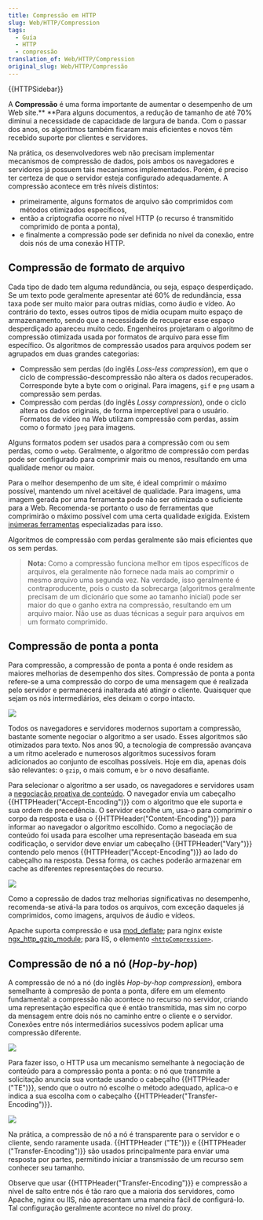 ```yaml
---
title: Compressão em HTTP
slug: Web/HTTP/Compression
tags:
  - Guía
  - HTTP
  - compressão
translation_of: Web/HTTP/Compression
original_slug: Web/HTTP/Compressão
---
```

{{HTTPSidebar}}

A **Compressão** é uma forma importante de aumentar o desempenho de um Web site.\*\* \*\*Para alguns documentos, a redução de tamanho de até 70% diminui a necessidade de capacidade de largura de banda. Com o passar dos anos, os algoritmos também ficaram mais eficientes e novos têm recebido suporte por clientes e servidores.

Na prática, os desenvolvedores web não precisam implementar mecanismos de compressão de dados, pois ambos os navegadores e servidores já possuem tais mecanismos implementados. Porém, é preciso ter certeza de que o servidor esteja configurado adequadamente. A compressão acontece em três níveis distintos:

- primeiramente, alguns formatos de arquivo são comprimidos com métodos otimizados específicos,
- então a criptografia ocorre no nível HTTP (o recurso é transmitido comprimido de ponta a ponta),
- e finalmente a compressão pode ser definida no nível da conexão, entre dois nós de uma conexão HTTP.

## Compressão de formato de arquivo

Cada tipo de dado tem alguma redundância, ou seja, espaço desperdiçado. Se um texto pode geralmente apresentar até 60% de redundância, essa taxa pode ser muito maior para outras mídias, como áudio e vídeo. Ao contrário do texto, esses outros tipos de mídia ocupam muito espaço de armazenamento, sendo que a necessidade de recuperar esse espaço desperdiçado apareceu muito cedo. Engenheiros projetaram o algoritmo de compressão otimizada usada por formatos de arquivo para esse fim específico. Os algoritmos de compressão usados para arquivos podem ser agrupados em duas grandes categorias:

- Compressão sem perdas (do inglês _Loss-less compression_), em que o ciclo de compressão-descompressão não altera os dados recuperados. Corresponde byte a byte com o original. Para imagens, `gif` e `png` usam a compressão sem perdas.
- Compressão com perdas (do inglês _Lossy compression_), onde o ciclo altera os dados originais, de forma imperceptível para o usuário.
  Formatos de vídeo na Web utilizam compressão com perdas, assim como o formato `jpeg` para imagens.

Alguns formatos podem ser usados para a compressão com ou sem perdas, como o `webp`. Geralmente, o algoritmo de compressão com perdas pode ser configurado para comprimir mais ou menos, resultando em uma qualidade menor ou maior.

Para o melhor desempenho de um site, é ideal comprimir o máximo possível, mantendo um nível aceitável de qualidade. Para imagens, uma imagem gerada por uma ferramenta pode não ser otimizada o suficiente para a Web. Recomenda-se portanto o uso de ferramentas que comprimirão o máximo possível com uma certa qualidade exigida. Existem [inúmeras ferramentas](https://www.creativebloq.com/design/image-compression-tools-1132865) especializadas para isso.

Algoritmos de compressão com perdas geralmente são mais eficientes que os sem perdas.

> **Nota:** Como a compressão funciona melhor em tipos específicos de arquivos, ela geralmente não fornece nada mais ao comprimir o mesmo arquivo uma segunda vez. Na verdade, isso geralmente é contraproducente, pois o custo da sobrecarga (algoritmos geralmente precisam de um dicionário que some ao tamanho inicial) pode ser maior do que o ganho extra na compressão, resultando em um arquivo maior. Não use as duas técnicas a seguir para arquivos em um formato comprimido.

## Compressão de ponta a ponta

Para compressão, a compressão de ponta a ponta é onde residem as maiores melhorias de desempenho dos sites. Compressão de ponta a ponta refere-se a uma compressão do corpo de uma mensagem que é realizada pelo servidor e permanecerá inalterada até atingir o cliente. Quaisquer que sejam os nós intermediários, eles deixam o corpo intacto.

![](https://mdn.mozillademos.org/files/13801/HTTPEnco1.png)

Todos os navegadores e servidores modernos suportam a compressão, bastante somente negociar o algoritmo a ser usado. Esses algoritmos são otimizados para texto. Nos anos 90, a tecnologia de compressão avançava a um ritmo acelerado e numerosos algoritmos sucessivos foram adicionados ao conjunto de escolhas possíveis. Hoje em dia, apenas dois são relevantes: o `gzip`, o mais comum, e `br` o novo desafiante.

Para selecionar o algoritmo a ser usado, os navegadores e servidores usam a [negociação proativa de conteúdo](/pt-BR/docs/Web/HTTP/Content_negotiation). O navegador envia um cabeçalho {{HTTPHeader("Accept-Encoding")}} com o algoritmo que ele suporta e sua ordem de precedência. O servidor escolhe um, usa-o para comprimir o corpo da resposta e usa o {{HTTPHeader("Content-Encoding")}} para informar ao navegador o algoritmo escolhido. Como a negociação de conteúdo foi usada para escolher uma representação baseada em sua codificação, o servidor deve enviar um cabeçalho {{HTTPHeader("Vary")}} contendo pelo menos {{HTTPHeader("Accept-Encoding")}} ao lado do cabeçalho na resposta. Dessa forma, os caches poderão armazenar em cache as diferentes representações do recurso.

![](https://mdn.mozillademos.org/files/13811/HTTPCompression1.png)

Como a copressão de dados traz melhorias significativas no desempenho, recomenda-se ativá-la para todos os arquivos, com exceção daqueles já comprimidos, como imagens, arquivos de áudio e vídeos.

Apache suporta compressão e usa [mod_deflate](https://httpd.apache.org/docs/current/mod/mod_deflate.html); para nginx existe [ngx_http_gzip_module](https://nginx.org/en/docs/http/ngx_http_gzip_module.html); para IIS, o elemento [`<httpCompression>`](https://www.iis.net/configreference/system.webserver/httpcompression).

## Compressão de nó a nó (_Hop-by-hop_)

A compressão de nó a nó (do inglês _Hop-by-hop compression_), embora semelhante à compresão de ponta a ponta, difere em um elemento fundamental: a compressão não acontece no recurso no servidor, criando uma representação específica que é então transmitida, mas sim no corpo da mensagem entre dois nós no caminho entre o cliente e o servidor. Conexões entre nós intermediários sucessivos podem aplicar uma compressão diferente.

![](https://mdn.mozillademos.org/files/13807/HTTPTE1.png)

Para fazer isso, o HTTP usa um mecanismo semelhante à negociação de conteúdo para a compressão ponta a ponta: o nó que transmite a solicitação anuncia sua vontade usando o cabeçalho {{HTTPHeader ("TE")}}, sendo que o outro nó escolhe o método adequado, aplica-o e indica a sua escolha com o cabeçalho {{HTTPHeader("Transfer-Encoding")}}.

![](https://mdn.mozillademos.org/files/13809/HTTPComp2.png)

Na prática, a compressão de nó a nó é transparente para o servidor e o cliente, sendo raramente usada. {{HTTPHeader ("TE")}} e {{HTTPHeader ("Transfer-Encoding")}} são usados principalmente para enviar uma resposta por partes, permitindo iniciar a transmissão de um recurso sem conhecer seu tamanho.

Observe que usar {{HTTPHeader("Transfer-Encoding")}} e compressão a nível de salto entre nós é tão raro que a maioria dos servidores, como Apache, nginx ou IIS, não apresentam uma maneira fácil de configurá-lo. Tal configuração geralmente acontece no nível do proxy.

